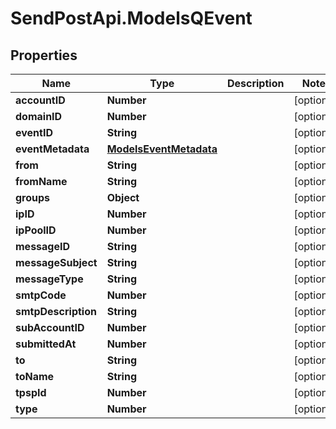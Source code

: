 # SendPostApi.ModelsQEvent

## Properties
Name | Type | Description | Notes
------------ | ------------- | ------------- | -------------
**accountID** | **Number** |  | [optional] 
**domainID** | **Number** |  | [optional] 
**eventID** | **String** |  | [optional] 
**eventMetadata** | [**ModelsEventMetadata**](ModelsEventMetadata.md) |  | [optional] 
**from** | **String** |  | [optional] 
**fromName** | **String** |  | [optional] 
**groups** | **Object** |  | [optional] 
**ipID** | **Number** |  | [optional] 
**ipPoolID** | **Number** |  | [optional] 
**messageID** | **String** |  | [optional] 
**messageSubject** | **String** |  | [optional] 
**messageType** | **String** |  | [optional] 
**smtpCode** | **Number** |  | [optional] 
**smtpDescription** | **String** |  | [optional] 
**subAccountID** | **Number** |  | [optional] 
**submittedAt** | **Number** |  | [optional] 
**to** | **String** |  | [optional] 
**toName** | **String** |  | [optional] 
**tpspId** | **Number** |  | [optional] 
**type** | **Number** |  | [optional] 


